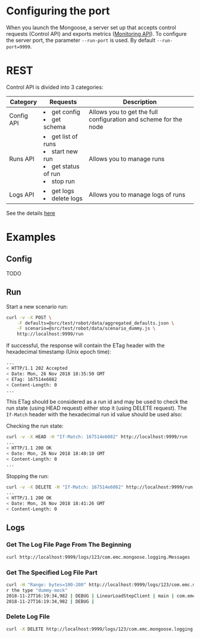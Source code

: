 # Configuring the port

When you launch the Mongoose, a server set up that accepts control requests (Control API) and exports metrics
([Monitoring API](doc/interfaces/api/monitoring)). To configure the server port, the parameter `--run-port` is used.
By default `--run-port=9999`.

# REST

Control API is divided into 3 categories:

|Category|Requests|Description|
|---|---|---|
|Config API|<li>get config<li>get schema|Allows you to get the full configuration and scheme for the node|
|Runs API|<li>get list of runs<li>start new run<li>get status of run<li>stop run|Allows you to manage runs|
|Logs API|<li>get logs<li>delete logs|Allows you to manage logs of runs|

See the details [here](https://app.swaggerhub.com/apis-docs/veronikaKochugova/Mongoose/4.1.0)

# Examples

## Config

TODO

## Run

Start a new scenario run:
```bash
curl -v -X POST \
    -F defaults=@src/test/robot/data/aggregated_defaults.json \
    -F scenario=@src/test/robot/data/scenario_dummy.js \
    http://localhost:9999/run
```

If successful, the response will contain the ETag header with the hexadecimal timestamp (Unix epoch time):
```bash
...
< HTTP/1.1 202 Accepted
< Date: Mon, 26 Nov 2018 18:35:50 GMT
< ETag: 167514e6082
< Content-Length: 0
...
```

This ETag should be considered as a run id and may be used to check the run state (using HEAD request) either stop it
(using DELETE request). The `If-Match` header with the hexadecimal run id value should be used also:

Checking the run state:
```bash
curl -v -X HEAD -H "If-Match: 167514e6082" http://localhost:9999/run
...
< HTTP/1.1 200 OK
< Date: Mon, 26 Nov 2018 18:40:10 GMT
< Content-Length: 0
...
```

Stopping the run:
```bash
curl -v -X DELETE -H "If-Match: 167514e6082" http://localhost:9999/run
...
< HTTP/1.1 200 OK
< Date: Mon, 26 Nov 2018 18:41:26 GMT
< Content-Length: 0
```

## Logs

### Get The Log File Page From The Beginning

```bash
curl http://localhost:9999/logs/123/com.emc.mongoose.logging.Messages
```

### Get The Specified Log File Part

```bash
curl -H "Range: bytes=100-200" http://localhost:9999/logs/123/com.emc.mongoose.logging.Messages
r the type "dummy-mock"
2018-11-27T16:19:34,982 | DEBUG | LinearLoadStepClient | main | com.emc.mongoose.storage.driver.mock.DummyStorageDriverMock@6aecbb8d: shut down
2018-11-27T16:19:34,982 | DEBUG |
```

### Delete Log File

```bash
curl -X DELETE http://localhost:9999/logs/123/com.emc.mongoose.logging.Messages
```
